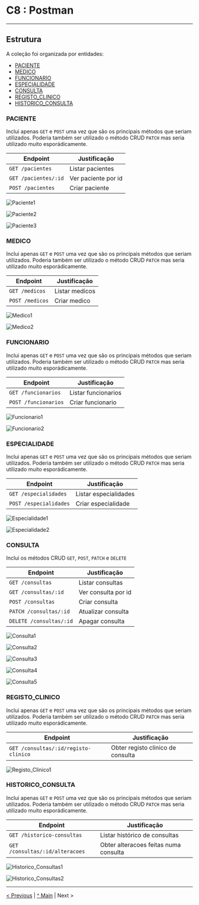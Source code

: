 # C8 : Postman

---
## Estrutura

A coleção foi organizada por entidades:

- [PACIENTE](#PACIENTE)
- [MEDICO](#MEDICO)
- [FUNCIONARIO](#FUNCIONARIO)
- [ESPECIALIDADE](#ESPECIALIDADE)
- [CONSULTA](#CONSULTA)
- [REGISTO_CLINICO](#REGISTO_CLINICO)
- [HISTORICO_CONSULTA](#HISTORICO_CONSULTA)

### PACIENTE

Inclui apenas `GET` e `POST` uma vez que são os principais métodos que seriam utilizados. Poderia também ser utilizado o método CRUD `PATCH` mas seria utilizado muito esporádicamente.

| Endpoint | Justificação |
|----------|--------------|
| `GET /pacientes` | Listar pacientes |
| `GET /pacientes/:id` | Ver paciente por id |
| `POST /pacientes`| Criar paciente |

![Paciente1](images/paciente1.png)

![Paciente2](images/paciente2.png)

![Paciente3](images/paciente3.png)

### MEDICO

Inclui apenas `GET` e `POST` uma vez que são os principais métodos que seriam utilizados. Poderia também ser utilizado o método CRUD `PATCH` mas seria utilizado muito esporádicamente.

| Endpoint | Justificação |
|----------|--------------|
| `GET /medicos` | Listar medicos |
| `POST /medicos`| Criar medico |

![Medico1](images/medico1.png)

![Medico2](images/medico2.png)

### FUNCIONARIO

Inclui apenas `GET` e `POST` uma vez que são os principais métodos que seriam utilizados. Poderia também ser utilizado o método CRUD `PATCH` mas seria utilizado muito esporádicamente.

| Endpoint | Justificação |
|----------|--------------|
| `GET /funcionarios` | Listar funcionarios |
| `POST /funcionarios`| Criar funcionario |

![Funcionario1](images/funcionario1.png)

![Funcionario2](images/funcionario2.png)

### ESPECIALIDADE

Inclui apenas `GET` e `POST` uma vez que são os principais métodos que seriam utilizados. Poderia também ser utilizado o método CRUD `PATCH` mas seria utilizado muito esporádicamente.

| Endpoint | Justificação |
|----------|--------------|
| `GET /especialidades` | Listar especialidades |
| `POST /especialidades`| Criar especialidade |

![Especialidade1](images/especialidade1.png)

![Especialidade2](images/especialidade2.png)

### CONSULTA

Inclui os métodos CRUD `GET`, `POST`, `PATCH` e `DELETE`

| Endpoint | Justificação |
|----------|--------------|
| `GET /consultas` | Listar consultas |
| `GET /consultas/:id` | Ver consulta por id |
| `POST /consultas`| Criar consulta |
| `PATCH /consultas/:id` | Atualizar consulta |
| `DELETE /consultas/:id`| Apagar consulta |

![Consulta1](images/consulta1.png)

![Consulta2](images/consulta2.png)

![Consulta3](images/consulta3.png)

![Consulta4](images/consulta4.png)

![Consulta5](images/consulta5.png)

### REGISTO_CLINICO

Inclui apenas `GET` e `POST` uma vez que são os principais métodos que seriam utilizados. Poderia também ser utilizado o método CRUD `PATCH` mas seria utilizado muito esporádicamente.

| Endpoint | Justificação |
|----------|--------------|
| `GET /consultas/:id/registo-clinico` | Obter registo clinico de consulta |

![Registo_Clinico1](images/registoclinico1.png)

### HISTORICO_CONSULTA

Inclui apenas `GET` e `POST` uma vez que são os principais métodos que seriam utilizados. Poderia também ser utilizado o método CRUD `PATCH` mas seria utilizado muito esporádicamente.

| Endpoint | Justificação |
|----------|--------------|
| `GET /historico-consultas` | Listar histórico de consultas |
| `GET /consultas/:id/alteracoes` | Obter alteracoes feitas numa consulta |

![Historico_Consultas1](images/historicoconsultas1.png)

![Historico_Consultas2](images/historicoconsultas2.png)

---
[< Previous](rpf07.md) | [^ Main](/../../) | Next >
